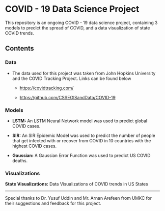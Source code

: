# COVID - 19 Data Science Project

This repository is an ongoing COVID - 19 data science project, containing 3 models to predict 
the spread of COVID, and a data visualization of state COVID trends.



## Contents


### Data
    
    
- The data used for this project was taken from John Hopkins University and the COVID Tracking Project. Links can be found below

   - https://covidtracking.com/

    - https://github.com/CSSEGISandData/COVID-19


### Models


- **LSTM:** An LSTM Neural Network model was used to predict global COVID cases.


- **SIR:** An SIR Epidemic Model was used to predict the number of people that get infected with or recover from COVID in 10 countries with the highest COVID cases.


- **Gaussian:** A Gaussian Error Function was used to predict US COVID deaths.


### Visualizations
    
    
**State Visualizations:** Data Visualizations of COVID trends in US States


---


Special thanks to Dr. Yusuf Uddin and Mr. Arnan Arefeen from UMKC for their suggestions and feedback 
for this project.

